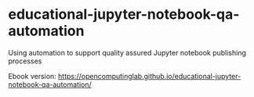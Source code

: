 # educational-jupyter-notebook-qa-automation
Using automation to support quality assured Jupyter notebook publishing processes

Ebook version: https://opencomputinglab.github.io/educational-jupyter-notebook-qa-automation/
